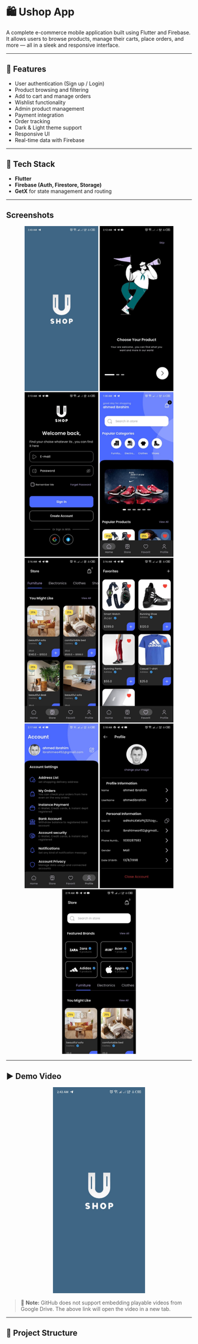 # 🛍️ Ushop App

A complete e-commerce mobile application built using Flutter and Firebase. It allows users to browse products, manage their carts, place orders, and more — all in a sleek and responsive interface.

---

## 🚀 Features

- User authentication (Sign up / Login)
- Product browsing and filtering
- Add to cart and manage orders
- Wishlist functionality
- Admin product management
- Payment integration
- Order tracking
- Dark & Light theme support
- Responsive UI
- Real-time data with Firebase

---

## 🧰 Tech Stack

- **Flutter**
- **Firebase (Auth, Firestore, Storage)**
- **GetX** for state management and routing

---

## Screenshots

<p align="center">

  <img src="https://raw.githubusercontent.com/Ahmed2020Ebrahim/my_portfolio/refs/heads/master/assets/assets/projects/ushop/1.jpg" width="200"/>
  <img src="https://raw.githubusercontent.com/Ahmed2020Ebrahim/my_portfolio/refs/heads/master/assets/assets/projects/ushop/2.jpg" width="200"/>
  <img src="https://raw.githubusercontent.com/Ahmed2020Ebrahim/my_portfolio/refs/heads/master/assets/assets/projects/ushop/3.jpg" width="200"/>
  <img src="https://raw.githubusercontent.com/Ahmed2020Ebrahim/my_portfolio/refs/heads/master/assets/assets/projects/ushop/4.jpg" width="200"/>
  <img src="https://raw.githubusercontent.com/Ahmed2020Ebrahim/my_portfolio/refs/heads/master/assets/assets/projects/ushop/5.jpg" width="200"/>
  <img src="https://raw.githubusercontent.com/Ahmed2020Ebrahim/my_portfolio/refs/heads/master/assets/assets/projects/ushop/6.jpg" width="200"/>
  <img src="https://raw.githubusercontent.com/Ahmed2020Ebrahim/my_portfolio/refs/heads/master/assets/assets/projects/ushop/7.jpg" width="200"/>
  <img src="https://raw.githubusercontent.com/Ahmed2020Ebrahim/my_portfolio/refs/heads/master/assets/assets/projects/ushop/8.jpg" width="200"/>
  <img src="https://raw.githubusercontent.com/Ahmed2020Ebrahim/my_portfolio/refs/heads/master/assets/assets/projects/ushop/9.jpg" width="200"/>
  
</p>

---

## ▶️ Demo Video

<p align="center">
  <a href="https://drive.google.com/file/d/17Jf7pmQT5zGOGh5gEnz_iIyzE6B81UkL/view?usp=sharing" target="_blank">
    <img src="https://raw.githubusercontent.com/Ahmed2020Ebrahim/my_portfolio/refs/heads/master/assets/assets/projects/ushop/1.jpg" alt="Demo Video" width="250" />
  </a>
</p>


> 📌 **Note:** GitHub does not support embedding playable videos from Google Drive. The above link will open the video in a new tab.

---

## 📂 Project Structure

